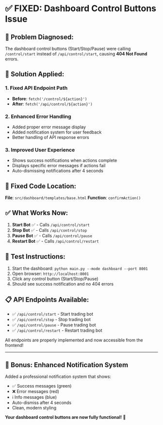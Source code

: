 # ✅ **FIXED: Dashboard Control Buttons Issue**

## 🐛 **Problem Diagnosed:**
The dashboard control buttons (Start/Stop/Pause) were calling `/control/start` instead of `/api/control/start`, causing **404 Not Found** errors.

## 🔧 **Solution Applied:**

### **1. Fixed API Endpoint Path**
- **Before**: `fetch('/control/${action}')`
- **After**: `fetch('/api/control/${action}')`

### **2. Enhanced Error Handling**
- Added proper error message display
- Added notification system for user feedback
- Better handling of API response errors

### **3. Improved User Experience**
- Shows success notifications when actions complete
- Displays specific error messages if actions fail
- Auto-dismissing notifications after 4 seconds

## 🎯 **Fixed Code Location:**
**File**: `src/dashboard/templates/base.html`
**Function**: `confirmAction()`

## ✅ **What Works Now:**
1. **Start Bot** ✅ - Calls `/api/control/start`
2. **Stop Bot** ✅ - Calls `/api/control/stop`  
3. **Pause Bot** ✅ - Calls `/api/control/pause`
4. **Restart Bot** ✅ - Calls `/api/control/restart`

## 🚀 **Test Instructions:**
1. Start the dashboard: `python main.py --mode dashboard --port 8001`
2. Open browser: `http://localhost:8001`
3. Click any control button (Start/Stop/Pause)
4. Should see success notification and no 404 errors

## 📋 **API Endpoints Available:**
- ✅ `/api/control/start` - Start trading bot
- ✅ `/api/control/stop` - Stop trading bot
- ✅ `/api/control/pause` - Pause trading bot
- ✅ `/api/control/restart` - Restart trading bot

All endpoints are properly implemented and now accessible from the frontend!

---

## 🎨 **Bonus: Enhanced Notification System**
Added a professional notification system that shows:
- ✅ Success messages (green)
- ❌ Error messages (red)
- ℹ️ Info messages (blue)
- Auto-dismiss after 4 seconds
- Clean, modern styling

**Your dashboard control buttons are now fully functional!** 🎯
